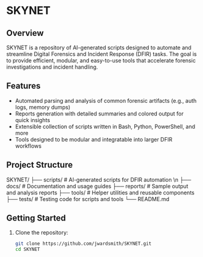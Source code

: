 # SKYNET

## Overview

SKYNET is a repository of AI-generated scripts designed to automate and streamline Digital Forensics and Incident Response (DFIR) tasks. The goal is to provide efficient, modular, and easy-to-use tools that accelerate forensic investigations and incident handling.

## Features

- Automated parsing and analysis of common forensic artifacts (e.g., auth logs, memory dumps)
- Reports generation with detailed summaries and colored output for quick insights
- Extensible collection of scripts written in Bash, Python, PowerShell, and more
- Tools designed to be modular and integratable into larger DFIR workflows

## Project Structure

SKYNET/
├── scripts/    # AI-generated scripts for DFIR automation
\n
├── docs/       # Documentation and usage guides
├── reports/    # Sample output and analysis reports
├── tools/      # Helper utilities and reusable components
├── tests/      # Testing code for scripts and tools
└── README.md

## Getting Started

1. Clone the repository:

   ```bash
   git clone https://github.com/jwardsmith/SKYNET.git
   cd SKYNET
